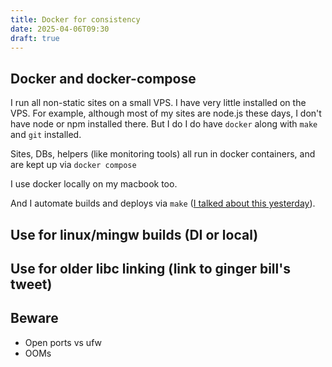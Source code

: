 ```yaml
---
title: Docker for consistency
date: 2025-04-06T09:30
draft: true
---
```


## Docker and docker-compose

I run all non-static sites on a small VPS. I have very little installed on the VPS. For example, although most of my sites are node.js these days, I don't have node or npm installed there. But I do I do have `docker` along with `make` and `git` installed.

Sites, DBs, helpers (like monitoring tools) all run in docker containers, and are kept up via `docker compose`

I use docker locally on my macbook too.

And I automate builds and deploys via `make` ([I talked about this yesterday](/blog/2025/04/05/makefile_scripting/)).


## Use for linux/mingw builds (DI or local)

## Use for older libc linking (link to ginger bill's tweet)

## Beware

- Open ports vs ufw
- OOMs


